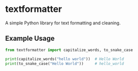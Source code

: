 ﻿# textformatter

A simple Python library for text formatting and cleaning.

## Example Usage

```python
from textformatter import capitalize_words, to_snake_case

print(capitalize_words("hello world"))  # Hello World
print(to_snake_case("Hello World"))     # hello_world
